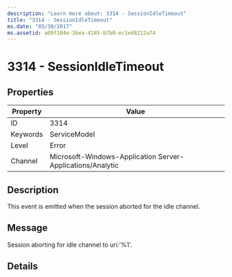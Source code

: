 ```yaml
---
description: "Learn more about: 3314 - SessionIdleTimeout"
title: "3314 - SessionIdleTimeout"
ms.date: "03/30/2017"
ms.assetid: a00f104e-3bea-4185-b7b0-ec1ed8212a74
---
```

# 3314 - SessionIdleTimeout

## Properties

| Property | Value |
| - | - |
|ID|3314|  
|Keywords|ServiceModel|  
|Level|Error|  
|Channel|Microsoft-Windows-Application Server-Applications/Analytic|  
  
## Description  

 This event is emitted when the session aborted for the idle channel.  
  
## Message  

 Session aborting for idle channel to uri:'%1'.  
  
## Details
